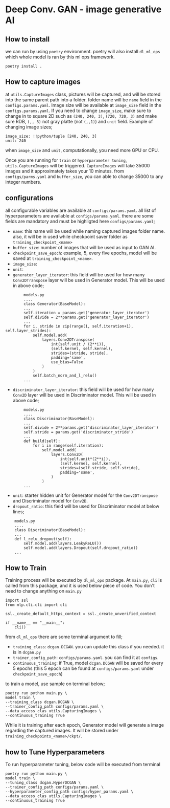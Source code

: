 # Deep Conv. GAN - image generative AI

## How to install

we can run by using `poetry` environment. poetry will also install `dl_ml_ops` which whole model is ran by this ml ops framework.
```
poetry install .
```

## How to capture images
at `utils.CaptureImages` class, pictures will be captured, and will be stored into the same parent path into a folder.
folder name will be `name` field in the `configs.params.yaml`. 
Image size will be available at `image_size` field in the `configs.params.yaml`.
If you need  to change `image_size`, 
make sure to change in to square 2D such as `(240, 240, 3)`, `(720, 720, 3)` and make sure RDB, `(,, 3)` not gray platte (not `(,,1)`) and `unit` field.
Example of changing image sizes;
```
image_size: !!python/tuple [240, 240, 3]    
unit: 240
```
when `image_size` and `unit`, computationally, you need more GPU or CPU.


Once you are running for `train` or `hyperparameter tuning`, `utils.CaptureImages` will be triggered.
`CaptureImages` will take 35000 images and it approximately takes your 10 minutes.
from `configs/parms.yaml` and `buffer_size`, you can able to change 35000 to any integer numbers.

## configurations
all configurable variables are available at `configs/params.yaml`.
all list of hyperparameters are available at `configs/params.yaml`.
there are some fields are mandatory and must be highligted here `configs/params.yaml`;
- `name`: this name will be used while naming captured images folder name. 
also, it will be in used while checkpoint saver folder as `training_checkpoint_<name>`
- `buffer_size`: number of images that will be used as input to GAN AI.
- `checkpoint_save_epoch`: example, 5, every five epochs, model will be saved at `training_checkpoint_<name>`. 
- `image_size`:
- `unit`: 
- `generator_layer_iterator`: this field will be used for how many `Conv2DTranspose` layer will be used in Generator model. 
This will be used in above code;
```
        models.py
        ....
        class Generator(BaseModel):
        ...
        self.iteration = params.get('generator_layer_iterator')
        self.divide = 2**params.get('generator_layer_iterator')
        ...
        for i, stride in zip(range(1, self.iteration+1), self.layer_strides):
            self.model.add(
                layers.Conv2DTranspose(
                    int(self.unit / (2**i)),
                    (self.kernel, self.kernel),
                    strides=(stride, stride),
                    padding='same',
                    use_bias=False
                )
            )
            self.batch_norm_and_l_relu()
        ...
```

- `discriminator_layer_iterator`: this field will be used for how many `Conv2D` layer will be used in Discriminator model. 
This will be used in above code;
```
        models.py
        ....
        class Discriminator(BaseModel):
        ...
        self.divide = 2**params.get('discriminator_layer_iterator')
        self.stride = params.get('discriminator_stride')
        ...
        def build(self):
            for i in range(self.iteration):
                self.model.add(
                    layers.Conv2D(
                        int(self.unit*(2**i)),
                        (self.kernel, self.kernel),
                        strides=(self.stride, self.stride),
                        padding='same',
                    )
                )
        ...
```
- `unit`: starter hidden unit for Generator model for the `Conv2DTranspose` and Discriminator model for `Conv2D`.
- `dropout_ratio`: this field will be used for Discriminator model at below lines;
```
    models.py
    ....
    class Discriminator(BaseModel):
    ...
    def l_relu_dropout(self):
        self.model.add(layers.LeakyReLU())
        self.model.add(layers.Dropout(self.dropout_ratio)) 
    ...
```

## How to Train

Training process will be executed by `dl_ml_ops` package. At `main.py`, `cli` is called from this package, 
and it is used below piece of code. You don't need to change anything on `main.py`
```
import ssl
from mlp.cli.cli import cli

ssl._create_default_https_context = ssl._create_unverified_context

if __name__ == "__main__":
    cli()
```

from `dl_ml_ops` there are some terminal argument to fill;
- `training_class`: `dcgan.DCGAN`. you can update this class if you needed. it is in `dcgan.py`
- `trainer_config_path`: `configs/params.yaml`. you can find it at `configs`.
- `continuous_training`: if True, model `dcgan.DCGAN` will be saved for every 5 epochs (this  5 epoch can be found at `configs/params.yaml` under `checkpoint_save_epoch`)


to train a model, use sample on terminal below;

```
poetry run python main.py \
model train \
--training_class dcgan.DCGAN \
--trainer_config_path configs/params.yaml \
--data_access_clas utils.CapturingImages \
--continuous_training True
```

While it is training after each epoch, Generator model will generate a image regarding the captured images. It will be stored under `training_checkpoints_<name>/ckpt/`.

## how to Tune Hyperparameters
To run hyperparameter tuning, below code will be executed from terminal
```
poetry run python main.py \
model train \
--tuning_class dcgan.HyperDCGAN \
--trainer_config_path configs/params.yaml \
--hyperparameter_config_path configs/hyper_params.yaml \
--data_access_clas utils.CapturingImages \
--continuous_training True
```
